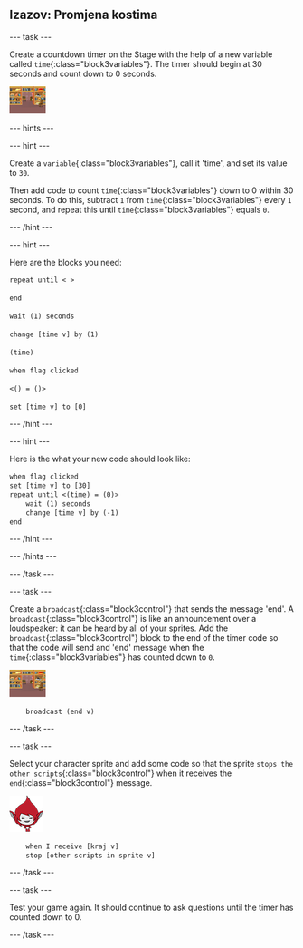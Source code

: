 ## Izazov: Promjena kostima

\--- task \---

Create a countdown timer on the Stage with the help of a new variable called `time`{:class="block3variables"}. The timer should begin at 30 seconds and count down to 0 seconds.

![Stage sprite](images/stage-sprite.png)

\--- hints \---

\--- hint \---

Create a `variable`{:class="block3variables"}, call it 'time', and set its value to `30`.

Then add code to count `time`{:class="block3variables"} down to 0 within 30 seconds. To do this, subtract `1` from `time`{:class="block3variables"} every `1` second, and repeat this until `time`{:class="block3variables"} equals `0`.

\--- /hint \---

\--- hint \---

Here are the blocks you need:

```blocks3
repeat until < >

end

wait (1) seconds

change [time v] by (1)

(time)

when flag clicked

<() = ()>

set [time v] to [0]
```

\--- /hint \---

\--- hint \---

Here is the what your new code should look like:

```blocks3
when flag clicked
set [time v] to [30]
repeat until <(time) = (0)>
    wait (1) seconds
    change [time v] by (-1)
end
```

\--- /hint \---

\--- /hints \---

\--- /task \---

\--- task \---

Create a `broadcast`{:class="block3control"} that sends the message 'end'. A `broadcast`{:class="block3control"} is like an announcement over a loudspeaker: it can be heard by all of your sprites. Add the `broadcast`{:class="block3control"} block to the end of the timer code so that the code will send and 'end' message when the `time`{:class="block3variables"} has counted down to `0`.

![Stage sprite](images/stage-sprite.png)

```blocks3
    broadcast (end v)
```

\--- /task \---

\--- task \---

Select your character sprite and add some code so that the sprite `stops the other scripts`{:class="block3control"} when it receives the `end`{:class="block3control"} message.

![Giga sprite](images/giga-sprite.png)

```blocks3
    when I receive [kraj v]
    stop [other scripts in sprite v]
```

\--- /task \---

\--- task \---

Test your game again. It should continue to ask questions until the timer has counted down to 0.

\--- /task \---